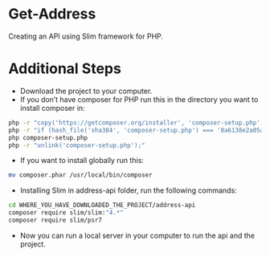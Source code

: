 # Get-Address
Creating an API using Slim framework for PHP.

# Additional Steps
- Download the project to your computer.
- If you don’t have composer for PHP run this in the directory you want to install composer in:
``` bash
php -r "copy('https://getcomposer.org/installer', 'composer-setup.php');"
php -r "if (hash_file('sha384', 'composer-setup.php') === '8a6138e2a05a8c28539c9f0fb361159823655d7ad2deecb371b04a83966c61223adc522b0189079e3e9e277cd72b8897') { echo 'Installer verified'; } else { echo 'Installer corrupt'; unlink('composer-setup.php'); } echo PHP_EOL;"
php composer-setup.php
php -r "unlink('composer-setup.php');"
```
- If you want to install globally run this:
```bash
mv composer.phar /usr/local/bin/composer
````
- Installing Slim in address-api folder, run the following commands:
```bash
cd WHERE_YOU_HAVE_DOWNLOADED_THE_PROJECT/address-api
composer require slim/slim:"4.*"
composer require slim/psr7
```
- Now you can run a local server in your computer to run the api and the project.
